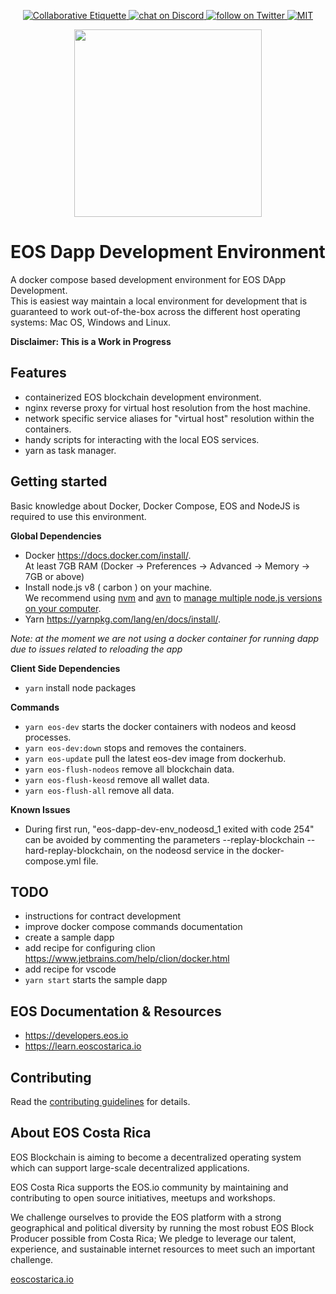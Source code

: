 <p align="center">
	</a>
	<a href="https://git.io/col">
		<img src="https://img.shields.io/badge/%E2%9C%93-collaborative_etiquette-brightgreen.svg" alt="Collaborative Etiquette">
	</a>
	<a href="https://discord.gg/bBpQHym">
		<img src="https://img.shields.io/discord/447118387118735380.svg?logo=discord" alt="chat on Discord">
	</a>
	<a href="https://twitter.com/intent/follow?screen_name=eoscostarica">
		<img src="https://img.shields.io/twitter/follow/eoscostarica.svg?style=social&logo=twitter" alt="follow on Twitter">
	</a>
	<a href="#">
		<img src="https://img.shields.io/dub/l/vibe-d.svg" alt="MIT">
	</a>
</p>

<p align="center">
	<a href="https://eoscostarica.io">
		<img src="https://cdn.rawgit.com/eoscostarica/assets/574d20a6/logos/eoscolors-transparent.png" width="300">
	</a>
</p>

# EOS Dapp Development Environment

A docker compose based development environment for EOS DApp Development.   
This is easiest way maintain a local environment for development that is guaranteed to work out-of-the-box across the different host operating systems: Mac OS, Windows and Linux.  

**Disclaimer: This is a Work in Progress**

## Features

- containerized EOS blockchain development environment.
- nginx reverse proxy for virtual host resolution from the host machine.
- network specific service aliases for "virtual host" resolution within the containers.
- handy scripts for interacting with the local EOS services.
- yarn as task manager.

## Getting started

Basic knowledge about Docker, Docker Compose, EOS and NodeJS is required to use this environment.

**Global Dependencies**

- Docker https://docs.docker.com/install/.   
At least 7GB RAM (Docker -> Preferences -> Advanced -> Memory -> 7GB or above)
- Install node.js v8 ( carbon ) on your machine.  
We recommend using [nvm](https://github.com/creationix/nvm) and [avn](https://github.com/wbyoung/avn) to [manage multiple node.js versions on your computer](https://gaboesquivel.com/blog/2015/automatic-node.js-version-switching/).
- Yarn https://yarnpkg.com/lang/en/docs/install/.

*Note: at the moment we are not using a docker container for running dapp due to issues related to reloading the app*

**Client Side Dependencies**

- `yarn`   install node packages

**Commands**

- `yarn eos-dev` starts the docker containers with nodeos and keosd processes.
- `yarn eos-dev:down` stops and removes the containers.
- `yarn eos-update` pull the latest eos-dev image from dockerhub.
- `yarn eos-flush-nodeos` remove all blockchain data.
- `yarn eos-flush-keosd` remove all wallet data.
- `yarn eos-flush-all` remove all data.

**Known Issues**

- During first run, "eos-dapp-dev-env_nodeosd_1 exited with code 254" can be avoided by commenting the parameters --replay-blockchain --hard-replay-blockchain, on the nodeosd service in the docker-compose.yml file.

## TODO

- instructions for contract development
- improve docker compose commands documentation
- create a sample dapp
- add recipe for configuring clion https://www.jetbrains.com/help/clion/docker.html
- add recipe for vscode
- `yarn start` starts the sample dapp

## EOS Documentation & Resources

- https://developers.eos.io
- https://learn.eoscostarica.io

## Contributing

Read the [contributing guidelines](CONTRIBUTING.md) for details.

## About EOS Costa Rica

EOS Blockchain is aiming to become a decentralized operating system which can support large-scale decentralized applications.

EOS Costa Rica supports the EOS.io community by maintaining and contributing to open source initiatives, meetups and workshops.

We challenge ourselves to provide the EOS platform with a strong geographical and political diversity by running the most robust EOS Block Producer possible from Costa Rica; We pledge to leverage our talent, experience, and sustainable internet resources to meet such an important challenge.

[eoscostarica.io](https://eoscostarica.io)
